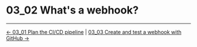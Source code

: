 # 03_02 What's a webhook?

<!-- FooterStart -->
---
[← 03_01 Plan the CI/CD pipeline](../03_01_plan_the_cicd_pipeline/README.md) | [03_03 Create and test a webhook with GitHub →](../03_03_create__test_a_webhook_with_github/README.md)
<!-- FooterEnd -->
